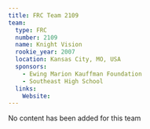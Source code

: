 ```yaml
---
title: FRC Team 2109
team:
  type: FRC
  number: 2109
  name: Knight Vision
  rookie_year: 2007
  location: Kansas City, MO, USA
  sponsors:
    - Ewing Marion Kauffman Foundation
    - Southeast High School
  links:
    Website: 
---
```

No content has been added for this team